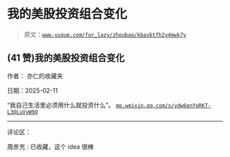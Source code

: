 # 我的美股投资组合变化

> 原文：[`www.yuque.com/for_lazy/zhoubao/kbavbtfh2y4mwk7y`](https://www.yuque.com/for_lazy/zhoubao/kbavbtfh2y4mwk7y)

## (41 赞)我的美股投资组合变化

作者： 亦仁的收藏夹

日期：2025-02-11

“我自己生活里必须用什么就投资什么”。 [`mp.weixin.qq.com/s/ydw6enYpRKT-L3QLuVyW9Q`](https://mp.weixin.qq.com/s/ydw6enYpRKT-L3QLuVyW9Q)

* * *

评论区：

周彦充 : 已收藏，这个 idea 很棒